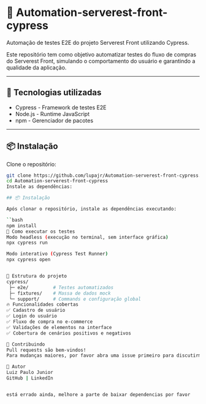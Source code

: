 
# 🚀 Automation-serverest-front-cypress

Automação de testes E2E do projeto Serverest Front utilizando Cypress.

Este repositório tem como objetivo automatizar testes do fluxo de compras do Serverest Front, simulando o comportamento do usuário e garantindo a qualidade da aplicação.

---

## 🧪 Tecnologias utilizadas

- Cypress - Framework de testes E2E
- Node.js - Runtime JavaScript
- npm - Gerenciador de pacotes

---

## 📦 Instalação

Clone o repositório:

```bash
git clone https://github.com/lupajr/Automation-serverest-front-cypress.git
cd Automation-serverest-front-cypress
Instale as dependências:

## 📦 Instalação

Após clonar o repositório, instale as dependências executando:

``bash
npm install
🚀 Como executar os testes
Modo headless (execução no terminal, sem interface gráfica)
npx cypress run

Modo interativo (Cypress Test Runner)
npx cypress open


📂 Estrutura do projeto
cypress/
 ├─ e2e/         # Testes automatizados
 ├─ fixtures/    # Massa de dados mock
 └─ support/     # Commands e configuração global
🔥 Funcionalidades cobertas
✅ Cadastro de usuário
✅ Login do usuário
✅ Fluxo de compra no e-commerce
✅ Validações de elementos na interface
✅ Cobertura de cenários positivos e negativos

📝 Contribuindo
Pull requests são bem-vindos!
Para mudanças maiores, por favor abra uma issue primeiro para discutirmos o que você gostaria de modificar.

👤 Autor
Luiz Paulo Junior
GitHub | LinkedIn


está errado ainda, melhore a parte de baixar dependencias por favor
